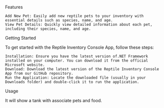 Features

    Add New Pet: Easily add new reptile pets to your inventory with essential details such as species, name, and age.
    View Pet Details: Quickly view detailed information about each pet, including their species, name, and age.
    
Getting Started

To get started with the Reptile Inventory Console App, follow these steps:

    Installation: Ensure you have the latest version of.NET Framework installed on your computer. You can download it from the official Microsoft website.
    Download: Download the latest version of the Reptile Inventory Console App from our GitHub repository.
    Run the Application: Locate the downloaded file (usually in your Downloads folder) and double-click it to run the application.

Usage

It will show a tank with associate pets and food.
